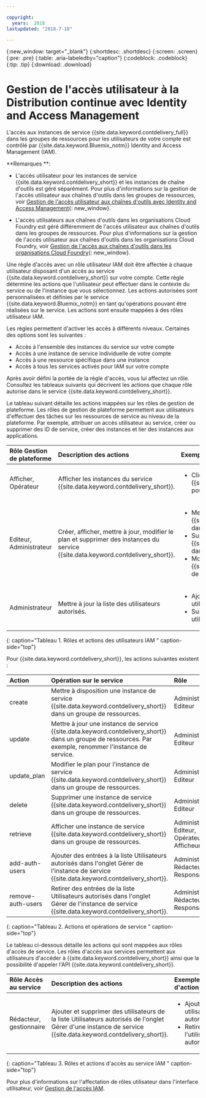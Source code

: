 ```yaml
---

copyright:
  years:  2018
lastupdated: "2018-7-18"

---
```


{:new_window: target="_blank"}
{:shortdesc: .shortdesc}
{:screen: .screen}
{:pre: .pre}
{:table: .aria-labeledby="caption"}
{:codeblock: .codeblock}
{:tip: .tip}
{:download: .download}


# Gestion de l'accès utilisateur à la Distribution continue avec Identity and Access Management 

L'accès aux instances de service {{site.data.keyword.contdelivery_full}} dans les groupes de ressources pour les utilisateurs de votre compte est contrôlé par {{site.data.keyword.Bluemix_notm}} Identity and Access Management (IAM).  

**Remarques **: 

* L'accès utilisateur pour les instances de service {{site.data.keyword.contdelivery_short}} et les instances de chaîne d'outils est géré séparément. Pour plus d'informations sur la gestion de l'accès utilisateur aux chaînes d'outils dans les groupes de ressources, voir [Gestion de l'accès utilisateur aux chaînes d'outils avec Identity and Access Management](/docs/services/ContinuousDelivery/toolchains_iam_security.html){: new_window}.

* L'accès utilisateurs aux chaînes d'outils dans les organisations Cloud Foundry est géré différemment de l'accès utilisateur aux chaînes d'outils dans les groupes de ressources. Pour plus d'informations sur la gestion de l'accès utilisateur aux chaînes d'outils dans les organisations Cloud Foundry, voir [Gestion de l'accès aux chaînes d'outils dans les organisations Cloud Foundry](/docs/services/ContinuousDelivery/toolchains_using.html#managing_access_orgs){: new_window}.

Une règle d'accès avec un rôle utilisateur IAM doit être affectée à chaque utilisateur disposant d'un accès au service {{site.data.keyword.contdelivery_short}} sur votre compte. Cette règle détermine les actions que l'utilisateur peut effectuer dans le contexte du service ou de l'instance que vous sélectionnez.
Les actions autorisées sont personnalisées et définies par le service {{site.data.keyword.Bluemix_notm}} en tant qu'opérations pouvant être réalisées sur le service. Les actions sont ensuite mappées à des rôles utilisateur IAM.

Les règles permettent d'activer les accès à différents niveaux. Certaines des options sont les suivantes :  

* Accès à l'ensemble des instances du service sur votre compte
* Accès à une instance de service individuelle de votre compte
* Accès à une ressource spécifique dans une instance
* Accès à tous les services activés pour IAM sur votre compte

Après avoir défini la portée de la règle d'accès, vous lui affectez un rôle. Consultez les tableaux suivants qui décrivent les actions que chaque rôle autorise dans le service {{site.data.keyword.contdelivery_short}}.

Le tableau suivant détaille les actions mappées sur les rôles de gestion de plateforme. Les rôles de gestion de plateforme permettent aux utilisateurs d'effectuer des tâches sur les ressources de service au niveau de la plateforme. Par exemple, attribuer un accès utilisateur au service, créer ou supprimer des ID de service, créer des instances et lier des instances aux applications.

| Rôle Gestion de plateforme | Description des actions |Exemples d'action|
|:-----------------|:-----------------|:-----------------|
|Afficher, Opérateur | Afficher les instances du service {{site.data.keyword.contdelivery_short}}. | <ul><li>Cliquer sur une instance de service {{site.data.keyword.contdelivery_short}} pour ouvrir son tableau de bord. </li>|
|Editeur, Administrateur| Créer, afficher, mettre à jour, modifier le plan et supprimer des instances du service {{site.data.keyword.contdelivery_short}}. |<ul><li> Mettre à disposition une instance de {{site.data.keyword.contdelivery_short}} dans un groupe de ressources. </li><li> Supprimer une instance de {{site.data.keyword.contdelivery_short}} dans un groupe de ressources. </li><li> Modifier un plan d'instance {{site.data.keyword.contdelivery_short}} de Lite à Professional. </li></ul> |
|Administrateur| Mettre à jour la liste des utilisateurs autorisés. | <ul><li> Ajouter un utilisateur à la liste des utilisateurs autorisés. </li><li>Supprimer un utilisateur de la liste des utilisateurs autorisés. </li></ul> |
{: caption="Tableau 1. Rôles et actions des utilisateurs IAM " caption-side="top"}

 Pour {{site.data.keyword.contdelivery_short}}, les actions suivantes existent :

| Action | Opération sur le service | Rôle
|:-----------------|:-----------------|:--------------|
| create | Mettre à disposition une instance de service {{site.data.keyword.contdelivery_short}} dans un groupe de ressources. |Administrateur, Editeur |
| update | Mettre à jour une instance de service {{site.data.keyword.contdelivery_short}} dans un groupe de ressources. Par exemple, renommer l'instance de service. |Administrateur, Editeur |
| update_plan | Modifier le plan pour l'instance de service {{site.data.keyword.contdelivery_short}} dans un groupe de ressources. |Administrateur, Editeur |
| delete | Supprimer une instance de service {{site.data.keyword.contdelivery_short}} dans un groupe de ressources. |Administrateur, Editeur |
| retrieve | Afficher une instance de service {{site.data.keyword.contdelivery_short}} dans un groupe de ressources. |Administrateur, Editeur, Opérateur, Afficheur|
| add-auth-users | Ajouter des entrées à la liste Utilisateurs autorisés dans l'onglet Gérer de l'instance de service {{site.data.keyword.contdelivery_short}}. | Administrateur, Rédacteur, Responsable |
| remove-auth-users | Retirer des entrées de la liste Utilisateurs autorisés dans l'onglet Gérer de l'instance de service {{site.data.keyword.contdelivery_short}}. | Administrateur, Rédacteur, Responsable |
{: caption="Tableau 2. Actions et opérations de service " caption-side="top"}

Le tableau ci-dessous détaille les actions qui sont mappées aux rôles d'accès de service. Les rôles d'accès aux services permettent aux utilisateurs d'accéder à {{site.data.keyword.contdelivery_short}} ainsi que la possibilité d'appeler l'API {{site.data.keyword.contdelivery_short}}. 

| Rôle Accès au service | Description des actions |Exemples d'action|
|:-----------------|:-----------------|:-----------------|
|Rédacteur, gestionnaire| Ajouter et supprimer des utilisateurs de la liste Utilisateurs autorisés de l'onglet Gérer d'une instance de service {{site.data.keyword.contdelivery_short}}. | <ul><li>Ajouter un utilisateur autorisé. </li><li>Retirer l'utilisateur autorisé. </li></ul>|
{: caption="Tableau 3. Rôles et actions d'accès au service IAM " caption-side="top"}

Pour plus d'informations sur l'affectation de rôles utilisateur dans l'interface utilisateur, voir [Gestion de l'accès IAM](/docs/iam/mngiam.html#iammanidaccser).

<!--This link is not live in production yet. Use https://console.bluemix.net/docs/iam/iamusermanage.html#iamusermanage until the link above is available in production.-->
